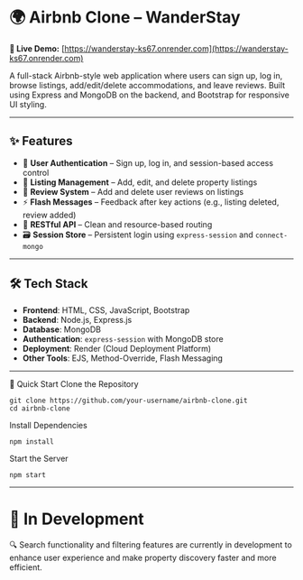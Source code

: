 # 🌍 Airbnb Clone – WanderStay

**🔗 Live Demo:** [https://wanderstay-ks67.onrender.com](https://wanderstay-ks67.onrender.com)

A full-stack Airbnb-style web application where users can sign up, log in, browse listings, add/edit/delete accommodations, and leave reviews. Built using Express and MongoDB on the backend, and Bootstrap for responsive UI styling.

---

## ✨ Features

- 🔐 **User Authentication** – Sign up, log in, and session-based access control  
- 🏡 **Listing Management** – Add, edit, and delete property listings  
- 💬 **Review System** – Add and delete user reviews on listings  
- ⚡ **Flash Messages** – Feedback after key actions (e.g., listing deleted, review added)  
- 🔁 **RESTful API** – Clean and resource-based routing  
- 🗃️ **Session Store** – Persistent login using `express-session` and `connect-mongo`

---

## 🛠 Tech Stack

- **Frontend**: HTML, CSS, JavaScript, Bootstrap  
- **Backend**: Node.js, Express.js  
- **Database**: MongoDB  
- **Authentication**: `express-session` with MongoDB store  
- **Deployment**: Render (Cloud Deployment Platform)  
- **Other Tools**: EJS, Method-Override, Flash Messaging

---
🚀 Quick Start
Clone the Repository

```
git clone https://github.com/your-username/airbnb-clone.git
cd airbnb-clone
```
Install Dependencies
```
npm install
```
Start the Server
```
npm start
```
---
# 🚧 In Development

🔍 Search functionality and filtering features are currently in development to enhance user experience and make property discovery faster and more efficient.
